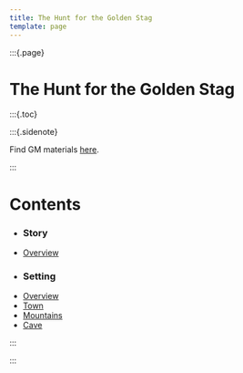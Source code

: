 ```yaml
---
title: The Hunt for the Golden Stag
template: page
---
```


:::{.page}

# The Hunt for the Golden Stag

:::{.toc}

:::{.sidenote}

Find GM materials [here](/the-hunt-for-the-golden-stag/gm).

:::

# Contents

- ### Story
- [Overview](/wip)
- ### Setting
- [Overview](/wip)
- [Town](/wip)
- [Mountains](/wip)
- [Cave](/wip)

:::

:::
